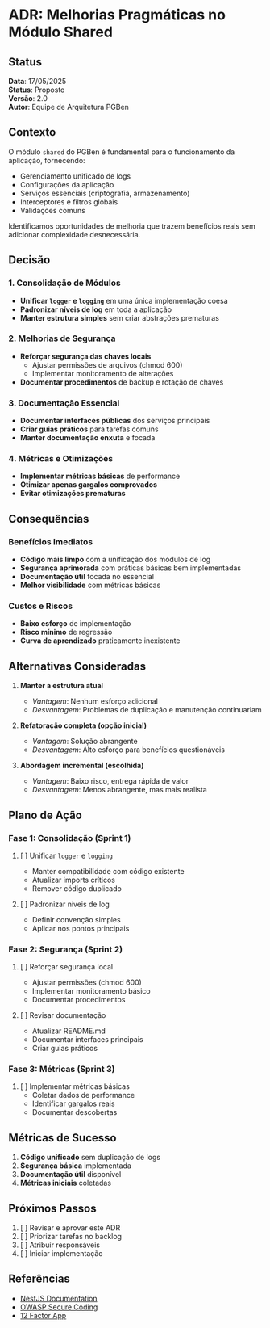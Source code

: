 # ADR: Melhorias Pragmáticas no Módulo Shared

## Status

**Data**: 17/05/2025  
**Status**: Proposto  
**Versão**: 2.0  
**Autor**: Equipe de Arquitetura PGBen

## Contexto

O módulo `shared` do PGBen é fundamental para o funcionamento da aplicação, fornecendo:

- Gerenciamento unificado de logs
- Configurações da aplicação
- Serviços essenciais (criptografia, armazenamento)
- Interceptores e filtros globais
- Validações comuns

Identificamos oportunidades de melhoria que trazem benefícios reais sem adicionar complexidade desnecessária.

## Decisão

### 1. Consolidação de Módulos
- **Unificar `logger` e `logging`** em uma única implementação coesa
- **Padronizar níveis de log** em toda a aplicação
- **Manter estrutura simples** sem criar abstrações prematuras

### 2. Melhorias de Segurança
- **Reforçar segurança das chaves locais**
  - Ajustar permissões de arquivos (chmod 600)
  - Implementar monitoramento de alterações
- **Documentar procedimentos** de backup e rotação de chaves

### 3. Documentação Essencial
- **Documentar interfaces públicas** dos serviços principais
- **Criar guias práticos** para tarefas comuns
- **Manter documentação enxuta** e focada

### 4. Métricas e Otimizações
- **Implementar métricas básicas** de performance
- **Otimizar apenas gargalos comprovados**
- **Evitar otimizações prematuras**

## Consequências

### Benefícios Imediatos
- **Código mais limpo** com a unificação dos módulos de log
- **Segurança aprimorada** com práticas básicas bem implementadas
- **Documentação útil** focada no essencial
- **Melhor visibilidade** com métricas básicas

### Custos e Riscos
- **Baixo esforço** de implementação
- **Risco mínimo** de regressão
- **Curva de aprendizado** praticamente inexistente
## Alternativas Consideradas

1. **Manter a estrutura atual**
   - *Vantagem*: Nenhum esforço adicional
   - *Desvantagem*: Problemas de duplicação e manutenção continuariam

2. **Refatoração completa (opção inicial)**
   - *Vantagem*: Solução abrangente
   - *Desvantagem*: Alto esforço para benefícios questionáveis

3. **Abordagem incremental (escolhida)**
   - *Vantagem*: Baixo risco, entrega rápida de valor
   - *Desvantagem*: Menos abrangente, mas mais realista

## Plano de Ação

### Fase 1: Consolidação (Sprint 1)
1. [ ] Unificar `logger` e `logging`
   - Manter compatibilidade com código existente
   - Atualizar imports críticos
   - Remover código duplicado

2. [ ] Padronizar níveis de log
   - Definir convenção simples
   - Aplicar nos pontos principais

### Fase 2: Segurança (Sprint 2)
1. [ ] Reforçar segurança local
   - Ajustar permissões (chmod 600)
   - Implementar monitoramento básico
   - Documentar procedimentos

2. [ ] Revisar documentação
   - Atualizar README.md
   - Documentar interfaces principais
   - Criar guias práticos

### Fase 3: Métricas (Sprint 3)
1. [ ] Implementar métricas básicas
   - Coletar dados de performance
   - Identificar gargalos reais
   - Documentar descobertas

## Métricas de Sucesso

1. **Código unificado** sem duplicação de logs
2. **Segurança básica** implementada
3. **Documentação útil** disponível
4. **Métricas iniciais** coletadas

## Próximos Passos

1. [ ] Revisar e aprovar este ADR
2. [ ] Priorizar tarefas no backlog
3. [ ] Atribuir responsáveis
4. [ ] Iniciar implementação

## Referências

- [NestJS Documentation](https://docs.nestjs.com/)
- [OWASP Secure Coding](https://owasp.org/www-project-secure-coding-practices-quick-reference/)
- [12 Factor App](https://12factor.net/)

